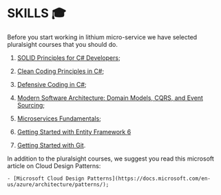 # SKILLS 🎓

Before you start working in lithium micro-service we have selected pluralsight courses that you should do.


1. [SOLID Principles for C# Developers](https://app.pluralsight.com/library/courses/csharp-solid-principles/);

2. [Clean Coding Principles in C#](https://app.pluralsight.com/library/courses/csharp-clean-coding-principles/);

3. [Defensive Coding in C#](https://app.pluralsight.com/library/courses/csharp-defensive-coding/);

4. [Modern Software Architecture: Domain Models, CQRS, and Event Sourcing](https://app.pluralsight.com/library/courses/modern-software-architecture-domain-models-cqrs-event-sourcing);

5. [Microservices Fundamentals](https://app.pluralsight.com/library/courses/microservices-fundamentals/);

6. [Getting Started with Entity Framework 6](https://app.pluralsight.com/library/courses/entity-framework-6-getting-started/table-of-contents)

7. [Getting Started with Git](https://app.pluralsight.com/library/courses/getting-started-git).


In addition to the pluralsight courses, we suggest you read this microsoft article on Cloud Design Patterns:

	- [Microsoft Cloud Design Patterns](https://docs.microsoft.com/en-us/azure/architecture/patterns/);